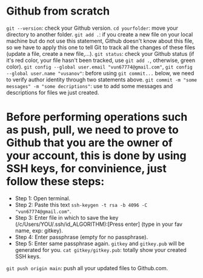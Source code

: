 # Github from scratch
`git --version`: check your Github version.
`cd yourfolder`: move your directory to another folder.
`git add .`: if you create a new file on your local machine but do not use this statement, Github doesn't know about this file, so we have to apply this one to tell Git to track all the changes of these files (update a file, create a new file,...).
`git status`: check your Github status (if it's red color, your file hasn't been tracked, use `git add .`, otherwise, green color).
`git config --global user.email "vun67774@gmail.com"`, `git config --global user.name "vusanov"`: before using `git commit...` below, we need to verify author identity through two statements above.
`git commit -m "some messages" -m "some decriptions"`: use to add some messages and descriptions for files we just created.

# Before performing operations such as push, pull, we need to prove to Github that you are the owner of your account, this is done by using SSH keys, for convinience, just follow these steps:
- Step 1: Open terminal.
- Step 2: Paste this text `ssh-keygen -t rsa -b 4096 -C "vun67774@gmail.com"`.
- Step 3: Enter file in which to save the key (/c/Users/YOU/.ssh/id_ALGORITHM):[Press enter] (type in your fav name, exp: gitkey).
- Step 4: Enter passphrase (empty for no passphrase).
- Step 5: Enter same passphrase again.
`gitkey` and `gitkey.pub` will be generated for you.
`cat gitkey/gitkey.pub`: totally show your created SSH keys.

`git push origin main`: push all your updated files to Github.com. 